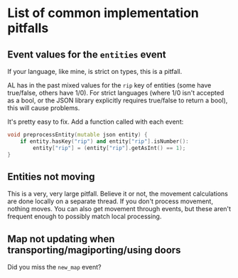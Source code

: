 # List of common implementation pitfalls

## Event values for the `entities` event 

If your language, like mine, is strict on types, this is a pitfall. 

AL has in the past mixed values for the `rip` key of entities (some have true/false, others have 1/0). For strict languages (where 1/0 isn't accepted as a bool, or the JSON library explicitly requires true/false to return a bool), this will cause problems.

It's pretty easy to fix. Add a function called with each event:

```cpp
void preprocessEntity(mutable json entity) {
    if entity.hasKey("rip") and entity["rip"].isNumber():
        entity["rip"] = (entity["rip"].getAsInt() == 1); 
}
```

## Entities not moving 

This is a very, very large pitfall. Believe it or not, the movement calculations are done locally on a separate thread. If you don't process movement, nothing moves. You can also get movement through events, but these aren't frequent enough to possibly match local processing. 

## Map not updating when transporting/magiporting/using doors

Did you miss the `new_map` event? 



